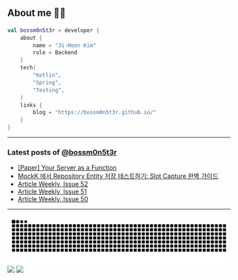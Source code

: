 ## About me 🧑‍💻

```kotlin
val bossm0n5t3r = developer {
    about {
        name = "Ji-Hoon Kim"
        role = Backend
    }
    tech(
        "Kotlin",
        "Spring",
        "Testing",
    )
    links {
        blog = "https://bossm0n5t3r.github.io/"
    }
}
```

---

### Latest posts of [@bossm0n5t3r](https://github.com/bossm0n5t3r)

<!-- BLOG-POST-LIST:START -->
- [[Paper] Your Server as a Function](https://bossm0n5t3r.github.io/posts/paper-your-server-as-a-function/)
- [MockK 에서 Repository Entity 저장 테스트하기: Slot Capture 완벽 가이드](https://bossm0n5t3r.github.io/posts/testing-repository-save-entity-with-mockk/)
- [Article Weekly, Issue 52](https://bossm0n5t3r.github.io/posts/article-weekly-52/)
- [Article Weekly, Issue 51](https://bossm0n5t3r.github.io/posts/article-weekly-51/)
- [Article Weekly, Issue 50](https://bossm0n5t3r.github.io/posts/article-weekly-50/)
<!-- BLOG-POST-LIST:END -->

---

![](https://raw.githubusercontent.com/bossm0n5t3r/bossm0n5t3r/output/github-snake.svg)
![](https://streak-stats.demolab.com?user=bossm0n5t3r)
![](https://projecteuler.net/profile/bossm0n5t3r.png)
